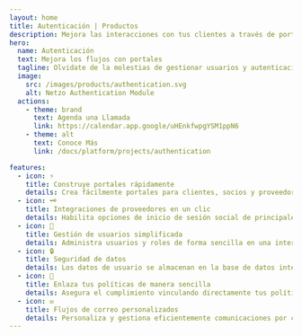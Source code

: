 ```yaml
---
layout: home
title: Autenticación | Productos
description: Mejora las interacciones con tus clientes a través de portales
hero:
  name: Autenticación
  text: Mejora los flujos con portales
  tagline: Olvidate de la molestias de gestionar usuarios y autenticación. Crea portales atractivos que mejoran la interacción con clientes, proveedores, socios y colaboradores.
  image:
    src: /images/products/authentication.svg
    alt: Netzo Authentication Module
  actions:
    - theme: brand
      text: Agenda una Llamada
      link: https://calendar.app.google/uHEnkfwpgYSM1ppN6
    - theme: alt
      text: Conoce Más
      link: /docs/platform/projects/authentication

features:
  - icon: ⚡
    title: Construye portales rápidamente
    details: Crea fácilmente portales para clientes, socios y proveedores con páginas de registro, autenticación y más.
  - icon: 🗝️
    title: Integraciones de proveedores en un clic
    details: Habilita opciones de inicio de sesión social de principales proveedores como Google, Auth0, GitHub y GitLab con un solo clic.
  - icon: 👥
    title: Gestión de usuarios simplificada
    details: Administra usuarios y roles de forma sencilla en una interfaz de usuario intuitiva y amigable.
  - icon: 🔒
    title: Seguridad de datos
    details: Los datos de usuario se almacenan en la base de datos integrada del portal para garantizar seguridad y darte control total.
  - icon: 📜
    title: Enlaza tus políticas de manera sencilla
    details: Asegura el cumplimiento vinculando directamente tus políticas a la página de registro en la configuración.
  - icon: ✉️
    title: Flujos de correo personalizados
    details: Personaliza y gestiona eficientemente comunicaciones por correo, como registros, actualizaciones de contraseñas y mucho más, de manera sencilla.
---
```


<script setup>
import BannerCta from '@theme/components/banners/BannerCta.vue'
import Footer from '@theme/components/Footer.vue'
import locale from '@theme/../../locales/es'
</script>

<section class="mt-32">
  <BannerCta v-bind="locale.home.sectionBannerCta" />

  <!-- <NewsLetter /> -->

  <Footer v-bind="locale.footer" />
</section>